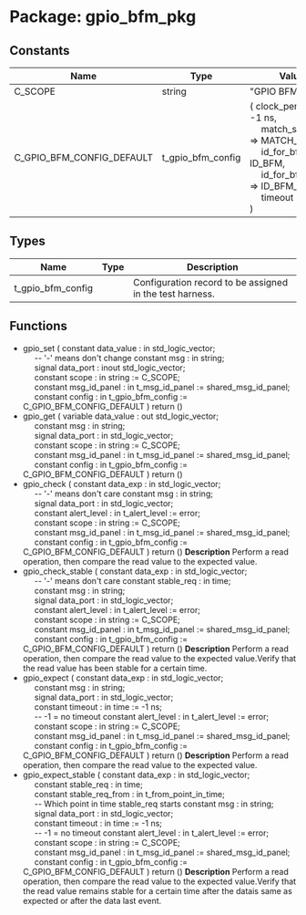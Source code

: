 # Package: gpio_bfm_pkg

## Constants

| Name                      | Type              | Value                                                                                                                                                                                                                                                                                                                         | Description                                 |
| ------------------------- | ----------------- | ----------------------------------------------------------------------------------------------------------------------------------------------------------------------------------------------------------------------------------------------------------------------------------------------------------------------------- | ------------------------------------------- |
| C_SCOPE                   | string            |  "GPIO BFM"                                                                                                                                                                                                                                                                                                                   |                                             |
| C_GPIO_BFM_CONFIG_DEFAULT | t_gpio_bfm_config |  (     clock_period     => -1 ns,<br><span style="padding-left:20px">     match_strictness => MATCH_STD,<br><span style="padding-left:20px">     id_for_bfm       => ID_BFM,<br><span style="padding-left:20px">     id_for_bfm_wait  => ID_BFM_WAIT,<br><span style="padding-left:20px">     timeout          => -1 ns     ) | Define the default value for the BFM config |
## Types

| Name              | Type | Description                                              |
| ----------------- | ---- | -------------------------------------------------------- |
| t_gpio_bfm_config |      | Configuration record to be assigned in the test harness. |
## Functions
- gpio_set <font id="function_arguments">( constant data_value   : in    std_logic_vector;<br><span style="padding-left:20px">  -- '-' means don't change constant msg          : in    string;<br><span style="padding-left:20px"> signal data_port      : inout std_logic_vector;<br><span style="padding-left:20px"> constant scope        : in    string            := C_SCOPE;<br><span style="padding-left:20px"> constant msg_id_panel : in    t_msg_id_panel    := shared_msg_id_panel;<br><span style="padding-left:20px"> constant config       : in    t_gpio_bfm_config := C_GPIO_BFM_CONFIG_DEFAULT ) </font> <font id="function_return">return ()</font>
- gpio_get <font id="function_arguments">( variable data_value   : out std_logic_vector;<br><span style="padding-left:20px"> constant msg          : in  string;<br><span style="padding-left:20px"> signal data_port      : in  std_logic_vector;<br><span style="padding-left:20px"> constant scope        : in  string            := C_SCOPE;<br><span style="padding-left:20px"> constant msg_id_panel : in  t_msg_id_panel    := shared_msg_id_panel;<br><span style="padding-left:20px"> constant config       : in  t_gpio_bfm_config := C_GPIO_BFM_CONFIG_DEFAULT ) </font> <font id="function_return">return ()</font>
- gpio_check <font id="function_arguments">( constant data_exp     : in std_logic_vector;<br><span style="padding-left:20px">  -- '-' means don't care constant msg          : in string;<br><span style="padding-left:20px"> signal data_port      : in std_logic_vector;<br><span style="padding-left:20px"> constant alert_level  : in t_alert_level     := error;<br><span style="padding-left:20px"> constant scope        : in string            := C_SCOPE;<br><span style="padding-left:20px"> constant msg_id_panel : in t_msg_id_panel    := shared_msg_id_panel;<br><span style="padding-left:20px"> constant config       : in t_gpio_bfm_config := C_GPIO_BFM_CONFIG_DEFAULT ) </font> <font id="function_return">return ()</font>
**Description**
Perform a read operation, then compare the read value to the expected value.
- gpio_check_stable <font id="function_arguments">( constant data_exp     : in std_logic_vector;<br><span style="padding-left:20px">  -- '-' means don't care constant stable_req   : in time;<br><span style="padding-left:20px"> constant msg          : in string;<br><span style="padding-left:20px"> signal data_port      : in std_logic_vector;<br><span style="padding-left:20px"> constant alert_level  : in t_alert_level     := error;<br><span style="padding-left:20px"> constant scope        : in string            := C_SCOPE;<br><span style="padding-left:20px"> constant msg_id_panel : in t_msg_id_panel    := shared_msg_id_panel;<br><span style="padding-left:20px"> constant config       : in t_gpio_bfm_config := C_GPIO_BFM_CONFIG_DEFAULT ) </font> <font id="function_return">return ()</font>
**Description**
Perform a read operation, then compare the read value to the expected value.Verify that the read value has been stable for a certain time.
- gpio_expect <font id="function_arguments">( constant data_exp     : in std_logic_vector;<br><span style="padding-left:20px"> constant msg          : in string;<br><span style="padding-left:20px"> signal data_port      : in std_logic_vector;<br><span style="padding-left:20px"> constant timeout      : in time              := -1 ns;<br><span style="padding-left:20px">  -- -1 = no timeout constant alert_level  : in t_alert_level     := error;<br><span style="padding-left:20px"> constant scope        : in string            := C_SCOPE;<br><span style="padding-left:20px"> constant msg_id_panel : in t_msg_id_panel    := shared_msg_id_panel;<br><span style="padding-left:20px"> constant config       : in t_gpio_bfm_config := C_GPIO_BFM_CONFIG_DEFAULT ) </font> <font id="function_return">return ()</font>
**Description**
Perform a read operation, then compare the read value to the expected value.
- gpio_expect_stable <font id="function_arguments">( constant data_exp        : in std_logic_vector;<br><span style="padding-left:20px"> constant stable_req      : in time;<br><span style="padding-left:20px"> constant stable_req_from : in t_from_point_in_time;<br><span style="padding-left:20px">  -- Which point in time stable_req starts constant msg             : in string;<br><span style="padding-left:20px"> signal data_port         : in std_logic_vector;<br><span style="padding-left:20px"> constant timeout         : in time              := -1 ns;<br><span style="padding-left:20px">  -- -1 = no timeout constant alert_level     : in t_alert_level     := error;<br><span style="padding-left:20px"> constant scope           : in string            := C_SCOPE;<br><span style="padding-left:20px"> constant msg_id_panel    : in t_msg_id_panel    := shared_msg_id_panel;<br><span style="padding-left:20px"> constant config          : in t_gpio_bfm_config := C_GPIO_BFM_CONFIG_DEFAULT ) </font> <font id="function_return">return ()</font>
**Description**
Perform a read operation, then compare the read value to the expected value.Verify that the read value remains stable for a certain time after the datais same as expected or after the data last event.
